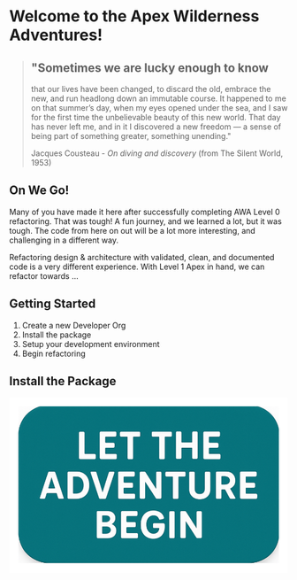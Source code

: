 # Welcome to the Apex Wilderness Adventures!

> ## "Sometimes we are lucky enough to know
>
> that our lives have been changed, to discard the old, embrace the new, and run headlong down an immutable course. It
> happened to me on that summer’s day, when my eyes opened under the sea, and I saw for the first time the unbelievable
> beauty of this new world. That day has never left me, and in it I discovered a new freedom — a sense of being part of
> something greater, something unending."
>
> Jacques Cousteau - _On diving and discovery_ (from The Silent World, 1953)

## On We Go!

Many of you have made it here after successfully completing AWA Level 0 refactoring. That was tough! A fun journey, and
we learned a lot, but it was tough. The code from here on out will be a lot more interesting, and challenging in a 
different way.

Refactoring design & architecture with validated, clean, and documented code is a very different experience. With Level
1 Apex in hand, we can refactor towards ...

## Getting Started

1. Create a new Developer Org
2. Install the package
3. Setup your development environment
4. Begin refactoring

## Install the Package

[![Install Unlocked Package in a Sandbox](./images/btn-install-unlocked-package-sandbox.png)](https://test.salesforce.com/packaging/installPackage.apexp?p0=04tak0000009X6PAAU)

